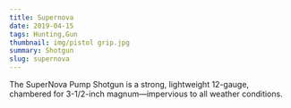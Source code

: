 ```yaml
---
title: Supernova
date: 2019-04-15
tags: Hunting,Gun
thumbnail: img/pistol grip.jpg
summary: Shotgun
slug: supernova
---
```


The SuperNova Pump Shotgun is a strong, lightweight 12-gauge, chambered for 3-1/2-inch magnum—impervious to all weather conditions.
